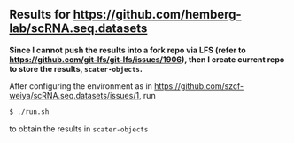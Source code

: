 ## Results for https://github.com/hemberg-lab/scRNA.seq.datasets

**Since I cannot push the results into a fork repo via LFS (refer to https://github.com/git-lfs/git-lfs/issues/1906), then I create current repo to store the results, `scater-objects`.**

After configuring the environment as in https://github.com/szcf-weiya/scRNA.seq.datasets/issues/1, run 

```bash
$ ./run.sh
```

to obtain the results in `scater-objects`
